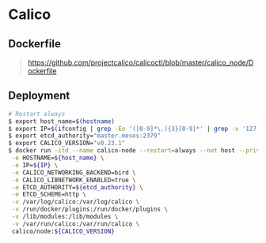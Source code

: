 # Calico

## Dockerfile

> https://github.com/projectcalico/calicoctl/blob/master/calico_node/Dockerfile

## Deployment 

```bash
# Restart always
$ export host_name=$(hostname)
$ export IP=$(ifconfig | grep -Eo '([0-9]*\.){3}[0-9]*' | grep -v '127.0.0.1' | grep '192.168.*.*' | head -n 1)
$ export etcd_authority="master.mesos:2379"
$ export CALICO_VERSION="v0.23.1"
$ docker run -itd --name calico-node --restart=always --net host --privileged \
 -e HOSTNAME=${host_name} \
 -e IP=${IP} \
 -e CALICO_NETWORKING_BACKEND=bird \
 -e CALICO_LIBNETWORK_ENABLED=true \
 -e ETCD_AUTHORITY=${etcd_authority} \
 -e ETCD_SCHEME=http \
 -v /var/log/calico:/var/log/calico \
 -v /run/docker/plugins:/run/docker/plugins \
 -v /lib/modules:/lib/modules \
 -v /var/run/calico:/var/run/calico \
 calico/node:${CALICO_VERSION}
```
